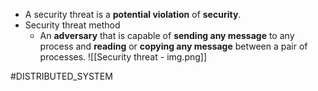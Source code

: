 - A security threat is a **potential violation** of **security**.
- Security threat method
    - An **adversary** that is capable of **sending any message** to any process and **reading** or **copying any message** between a pair of processes.
![[Security threat - img.png]]

#DISTRIBUTED_SYSTEM 